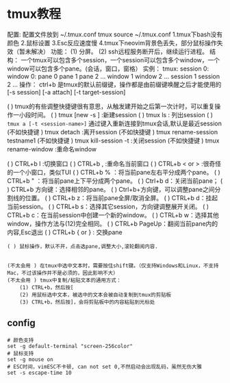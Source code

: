 # tmux教程
配置:
	配置文件放到 ~/.tmux.conf
	tmux source ~/.tmux.conf
		1.tmux下bash没有颜色
		2.鼠标设置
		3.Esc反应速度慢
		4.tmux下neovim背景色丢失，部分鼠标操作失效（暂未解决）
功能：
	(1) 分屏。
	(2) ssh远程服务断开后，继续运行进程。
结构：
	一个tmux可以包含多个session，一个session可以包含多个window，一个window可以包含多个pane。(会话，窗口，窗格）
	实例：
	tmux:
		session 0:
			window 0:
				pane 0
				pane 1
				pane 2
				...
			window 1
			window 2
			...
		session 1
		session 2
		...
操作：
  ctrl+b 是tmux的默认前缀键，操作都是由前缀键唤醒之后才能使用的
	[-s session]
	[-a attach]
	[-t target-session]

  ( ) tmux的有些调整快捷键很有意思，从触发建开始之后第一次计时，可以重复操作一小段时间。
	( ) tmux [new -s <session-name>] :新建session
	( ) tmux ls : 列出session
	( ) `tmux a [-t <session-name>]` 通过键入重新连接到tmux会话,默认是最近session
	(不如快捷键 ) tmux detach :离开session
	(不如快捷键 ) tmux rename-session testname1
	(不如快捷键 ) tmux kill-session -t <session-name> :关闭session
	(不如快捷键 ) tmux rename-window <window-name> :重命名window

  ( ) CTRL+b l :切换窗口
	( ) CTRL+b , :重命名当前窗口
	( ) CTRL+b < or >  :很奇怪的一个小窗口，类似TUI 
	( ) CTRL+b % ：将当前pane左右平分成两个pane。
	( ) CTRL+b " ：将当前pane上下平分成两个pane。
	( ) Ctrl+b d：关闭当前pane；
	( ) CTRL+b 方向键：选择相邻的pane。
	( ) Ctrl+b+方向键，可以调整pane之间分割线的位置。
	( ) CTRL+b z：将当前pane全屏/取消全屏。
	( ) CTRL+b d：挂起当前session。
	( ) CTRL+b s：选择其它session，方向键调整展开关闭。
	( ) CTRL+b c：在当前session中创建一个新的window。
	( ) CTRL+b w：选择其他window，操作方法与(12)完全相同。
	( ) CTRL+b PageUp：翻阅当前pane内的内容,Esc退出
  ( ) CTRL+b { or } : 交换pane

	( ) 鼠标操作，默认不开，点击选pane,调整大小,滚轮翻阅内容.


	(不太会用 ) 在tmux中选中文本时，需要按住shift键。（仅支持Windows和Linux，不支持Mac，不过该操作并不是必须的，因此影响不大）
	(不太会用 ) tmux中复制/粘贴文本的通用方式：
		(1) CTRL+b，然后按[
		(2) 用鼠标选中文本，被选中的文本会被自动复制到tmux的剪贴板
		(3) CTRL+b，然后按]，会将剪贴板中的内容粘贴到光标处


## config
```shell
# 颜色支持
set -g default-terminal "screen-256color"
# 鼠标支持
set -g mouse on
# ESC时间，vimESC不卡顿, can not set 0,不然启动会出现乱码，虽然无伤大雅
set -s escape-time 10

```